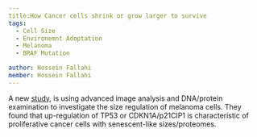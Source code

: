 ```yaml
---
title:How Cancer cells shrink or grow larger to survive
tags:
  - Cell Size
  - Environemnt Adoptation
  - Melanoma 
  - BRAF Mutation

author: Hossein Fallahi
member: Hossein Fallahi
---
```

A new [study](https://www.science.org/doi/10.1126/sciadv.add0636), is using advanced image analysis and DNA/protein examination to investigate the size regulation of melanoma cells.
They found that up-regulation of TP53 or CDKN1A/p21CIP1 is characteristic of proliferative cancer cells with senescent-like sizes/proteomes.
